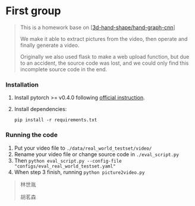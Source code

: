 # First group

>   This is a homework base on [[3d-hand-shape/hand-graph-cnn](https://github.com/3d-hand-shape/hand-graph-cnn)]
>
>   We make it able to extract pictures from the video, then operate and finally generate a video.
>
>   Originally we also used flask to make a web upload function, but due to an accident, the source code was lost, and we could only find this incomplete source code in the end.

### Installation

1.  Install pytorch >= v0.4.0 following [official instruction](https://pytorch.org/).

2.  Install dependencies:

    ```
    pip install -r requirements.txt
    ```

### Running the code

1.  Put your video file to `./data/real_world_testset/video/`
2.  Rename your video file or change source code in `./eval_script.py`
3.  Then `python eval_script.py --config-file "configs/eval_real_world_testset.yaml"`
4.  When step 3 finish, running `python picture2video.py`

>   林世胤
>
>   胡茗森